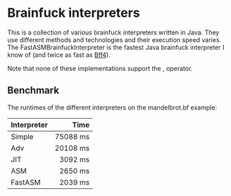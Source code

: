 Brainfuck interpreters
=============================

This is a collection of various brainfuck interpreters written in Java. They use different
methods and technologies and their execution speed varies. The FastASMBrainfuckInterpreter is
the fastest Java brainfuck interpreter I know of (and twice as fast as [Bff4](http://mazonka.com/brainf/)).

Note that none of these implementations support the , operator.

Benchmark
-----------------------------

The runtimes of the different interpreters on the mandelbrot.bf example:

| Interpreter        | Time           |
| ------------- |-------------:|
| Simple      | 75088 ms  |
| Adv      | 20108 ms       |
| JIT | 3092 ms       |
| ASM | 2650 ms      |
| FastASM | 2039 ms       |
